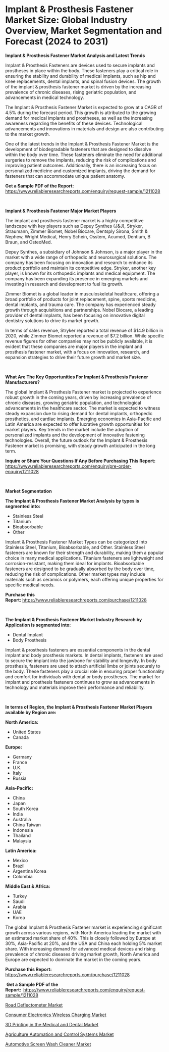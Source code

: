 <p><h1>Implant & Prosthesis Fastener Market Size: Global Industry Overview, Market Segmentation and Forecast (2024 to 2031)</h1></p><p><strong>Implant & Prosthesis Fastener Market Analysis and Latest Trends</strong></p>
<p><p>Implant & Prosthesis Fasteners are devices used to secure implants and prostheses in place within the body. These fasteners play a critical role in ensuring the stability and durability of medical implants, such as hip and knee replacements, dental implants, and spinal fusion devices. The growth of the implant & prosthesis fastener market is driven by the increasing prevalence of chronic diseases, rising geriatric population, and advancements in medical technology.</p><p>The Implant & Prosthesis Fastener Market is expected to grow at a CAGR of 4.5% during the forecast period. This growth is attributed to the growing demand for medical implants and prostheses, as well as the increasing awareness regarding the benefits of these devices. Technological advancements and innovations in materials and design are also contributing to the market growth.</p><p>One of the latest trends in the Implant & Prosthesis Fastener Market is the development of biodegradable fasteners that are designed to dissolve within the body over time. These fasteners eliminate the need for additional surgeries to remove the implants, reducing the risk of complications and improving patient outcomes. Additionally, there is an increasing focus on personalized medicine and customized implants, driving the demand for fasteners that can accommodate unique patient anatomy.</p></p>
<p><strong>Get a Sample PDF of the Report:&nbsp;</strong> <a href="https://www.reliableresearchreports.com/enquiry/request-sample/1211028">https://www.reliableresearchreports.com/enquiry/request-sample/1211028</a></p>
<p>&nbsp;</p>
<p><strong>Implant & Prosthesis Fastener Major Market Players</strong></p>
<p><p>The implant and prosthesis fastener market is a highly competitive landscape with key players such as Depuy Synthes (J&J), Stryker, Straumann, Zimmer Biomet, Nobel Biocare, Dentsply Sirona, Smith & Nephew, Wright Medical, Henry Schein, Osstem, Acumed, Dentium, B Braun, and OsteoMed.</p><p>Depuy Synthes, a subsidiary of Johnson & Johnson, is a major player in the market with a wide range of orthopedic and neurosurgical solutions. The company has been focusing on innovation and research to enhance its product portfolio and maintain its competitive edge. Stryker, another key player, is known for its orthopedic implants and medical equipment. The company has been expanding its presence in emerging markets and investing in research and development to fuel its growth.</p><p>Zimmer Biomet is a global leader in musculoskeletal healthcare, offering a broad portfolio of products for joint replacement, spine, sports medicine, dental implants, and trauma care. The company has experienced steady growth through acquisitions and partnerships. Nobel Biocare, a leading provider of dental implants, has been focusing on innovative digital dentistry solutions to drive its market growth.</p><p>In terms of sales revenue, Stryker reported a total revenue of $14.9 billion in 2020, while Zimmer Biomet reported a revenue of $7.2 billion. While specific revenue figures for other companies may not be publicly available, it is evident that these companies are major players in the implant and prosthesis fastener market, with a focus on innovation, research, and expansion strategies to drive their future growth and market size.</p></p>
<p>&nbsp;</p>
<p><strong>What Are The Key Opportunities For Implant & Prosthesis Fastener Manufacturers?</strong></p>
<p><p>The global Implant & Prosthesis Fastener market is projected to experience robust growth in the coming years, driven by increasing prevalence of chronic diseases, growing geriatric population, and technological advancements in the healthcare sector. The market is expected to witness steady expansion due to rising demand for dental implants, orthopedic prosthetics, and cardiac implants. Emerging economies in Asia-Pacific and Latin America are expected to offer lucrative growth opportunities for market players. Key trends in the market include the adoption of personalized implants and the development of innovative fastening technologies. Overall, the future outlook for the Implant & Prosthesis Fastener market is promising, with steady growth anticipated in the long term.</p></p>
<p><strong>Inquire or Share Your Questions If Any Before Purchasing This Report:</strong> <a href="https://www.reliableresearchreports.com/enquiry/pre-order-enquiry/1211028">https://www.reliableresearchreports.com/enquiry/pre-order-enquiry/1211028</a></p>
<p>&nbsp;</p>
<p><strong>Market Segmentation</strong></p>
<p><strong>The Implant & Prosthesis Fastener Market Analysis by types is segmented into:</strong></p>
<p><ul><li>Stainless Steel</li><li>Titanium</li><li>Bioabsorbable</li><li>Other</li></ul></p>
<p><p>Implant & Prosthesis Fastener Market Types can be categorized into Stainless Steel, Titanium, Bioabsorbable, and Other. Stainless Steel fasteners are known for their strength and durability, making them a popular choice in many medical applications. Titanium fasteners are lightweight and corrosion-resistant, making them ideal for implants. Bioabsorbable fasteners are designed to be gradually absorbed by the body over time, reducing the risk of complications. Other market types may include materials such as ceramics or polymers, each offering unique properties for specific medical needs.</p></p>
<p><strong>Purchase this Report:&nbsp;</strong><a href="https://www.reliableresearchreports.com/purchase/1211028">https://www.reliableresearchreports.com/purchase/1211028</a></p>
<p>&nbsp;</p>
<p><strong>The Implant & Prosthesis Fastener Market Industry Research by Application is segmented into:</strong></p>
<p><ul><li>Dental Implant</li><li>Body Prosthesis</li></ul></p>
<p><p>Implant & prosthesis fasteners are essential components in the dental implant and body prosthesis markets. In dental implants, fasteners are used to secure the implant into the jawbone for stability and longevity. In body prosthesis, fasteners are used to attach artificial limbs or joints securely to the body. These fasteners play a crucial role in ensuring proper functionality and comfort for individuals with dental or body prostheses. The market for implant and prosthesis fasteners continues to grow as advancements in technology and materials improve their performance and reliability.</p></p>
<p>&nbsp;</p>
<p><strong>In terms of Region, the Implant & Prosthesis Fastener Market Players available by Region are:</strong></p>
<p>
    <p> <strong> North America: </strong>
        <ul>
            <li>United States</li>
            <li>Canada</li>
        </ul>
        </p> 
    <p> <strong> Europe: </strong>
        <ul>
            <li>Germany</li>
            <li>France</li>
            <li>U.K.</li>
            <li>Italy</li>
            <li>Russia</li>
        </ul>
        </p> 
    <p> <strong> Asia-Pacific: </strong>
        <ul>
            <li>China</li>
            <li>Japan</li>
            <li>South Korea</li>
            <li>India</li>
            <li>Australia</li>
            <li>China Taiwan</li>
            <li>Indonesia</li>
            <li>Thailand</li>
            <li>Malaysia</li>
        </ul>
        </p> 
    <p> <strong> Latin America: </strong>
        <ul>
            <li>Mexico</li>
            <li>Brazil</li>
            <li>Argentina Korea</li>
            <li>Colombia</li>
        </ul>
        </p> 
    <p> <strong> Middle East & Africa: </strong>
        <ul>
            <li>Turkey</li>
            <li>Saudi</li>
            <li>Arabia</li>
            <li>UAE</li>
            <li>Korea</li>
        </ul>
    </p>
    </p>
<p><p>The global Implant & Prosthesis Fastener market is experiencing significant growth across various regions, with North America leading the market with an estimated market share of 40%. This is closely followed by Europe at 30%, Asia-Pacific at 20%, and the USA and China each holding 5% market share. With increasing demand for advanced medical devices and rising prevalence of chronic diseases driving market growth, North America and Europe are expected to dominate the market in the coming years.</p></p>
<p><strong>Purchase this Report: </strong><a href="https://www.reliableresearchreports.com/purchase/1211028">https://www.reliableresearchreports.com/purchase/1211028</a></p>
<p>&nbsp;<strong>Get a Sample PDF of the Report:&nbsp;&nbsp;</strong><a href="https://www.reliableresearchreports.com/enquiry/request-sample/1211028">https://www.reliableresearchreports.com/enquiry/request-sample/1211028</a></p>
<p><strong></strong></p>
<p><p><a href="https://github.com/suaretopek9/Market-Research-Report-List-1/blob/main/road-deflectometer-market.md">Road Deflectometer Market</a></p><p><a href="https://medium.com/p/a31ba80018b4/edit">Consumer Electronics Wireless Charging Market</a></p><p><a href="https://medium.com/p/23d2559f4150/edit">3D Printing in the Medical and Dental Market</a></p><p><a href="https://medium.com/p/78d082abd6e1/edit">Agriculture Automation and Control Systems Market</a></p><p><a href="https://github.com/mharielmesa/Market-Research-Report-List-2/blob/main/automotive-screen-wash-cleaner-market.md">Automotive Screen Wash Cleaner Market</a></p></p>